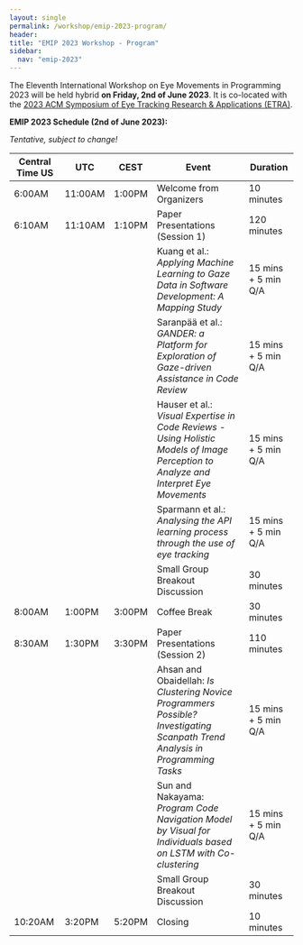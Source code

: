 ```yaml
---
layout: single
permalink: /workshop/emip-2023-program/
header:
title: "EMIP 2023 Workshop - Program"
sidebar:
  nav: "emip-2023"
---
```


The Eleventh International Workshop on Eye Movements in Programming 2023 will be held hybrid **on Friday, 2nd of June 2023**. It is co-located with the [2023 ACM Symposium of Eye Tracking Research & Applications (ETRA)](http://etra.acm.org/2023/).

**EMIP 2023 Schedule (2nd of June 2023):**

*Tentative, subject to change!*

| Central Time US | UTC | CEST | Event | Duration |
| --- | --- | --- | --- | --- |
| 6:00AM | 11:00AM | 1:00PM | Welcome from Organizers | 10 minutes |
| 6:10AM | 11:10AM | 1:10PM | Paper Presentations (Session 1) | 120 minutes |
| | | | Kuang et al.: *Applying Machine Learning to Gaze Data in Software Development: A Mapping Study* | 15 mins + 5 min Q/A |
| | | | Saranpää et al.: *GANDER: a Platform for Exploration of Gaze-driven Assistance in Code Review* | 15 mins + 5 min Q/A |
| | | | Hauser et al.: *Visual Expertise in Code Reviews - Using Holistic Models of Image Perception to Analyze and Interpret Eye Movements* | 15 mins + 5 min Q/A |
| | | | Sparmann et al.: *Analysing the API learning process through the use of eye tracking* | 15 mins + 5 min Q/A |
| | | | Small Group Breakout Discussion | 30 minutes
| 8:00AM | 1:00PM | 3:00PM | Coffee Break | 30 minutes |
| 8:30AM | 1:30PM | 3:30PM | Paper Presentations (Session 2) | 110 minutes |
| | | | Ahsan and Obaidellah: *Is Clustering Novice Programmers Possible? Investigating Scanpath Trend Analysis in Programming Tasks* | 15 mins + 5 min Q/A |
| | | | Sun and Nakayama: *Program Code Navigation Model by Visual for Individuals based on LSTM with Co-clustering* | 15 mins + 5 min Q/A |
| | | | Small Group Breakout Discussion | 30 minutes
| 10:20AM | 3:20PM | 5:20PM | Closing | 10 minutes |
